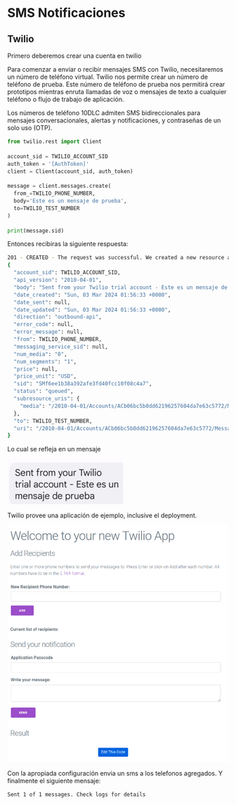# SMS Notificaciones

## Twilio

Primero deberemos crear una cuenta en twilio

Para comenzar a enviar o recibir mensajes SMS con Twilio, necesitaremos un número de teléfono virtual. 
Twilio nos permite crear un número de teléfono de prueba.
Este número de teléfono de prueba nos permitirá crear prototipos mientras enruta llamadas de voz o mensajes de texto a cualquier teléfono o flujo de trabajo de aplicación.

Los números de teléfono 10DLC admiten SMS bidireccionales para mensajes conversacionales, alertas y notificaciones, y contraseñas de un solo uso (OTP).


```python
from twilio.rest import Client

account_sid = TWILIO_ACCOUNT_SID
auth_token = '[AuthToken]'
client = Client(account_sid, auth_token)

message = client.messages.create(
  from_=TWILIO_PHONE_NUMBER,
  body='Este es un mensaje de prueba',
  to=TWILIO_TEST_NUMBER
)

print(message.sid)
```

Entonces recibiras la siguiente respuesta:

```bash
201 - CREATED - The request was successful. We created a new resource and the response body contains the representation.
{
  "account_sid": TWILIO_ACCOUNT_SID,
  "api_version": "2010-04-01",
  "body": "Sent from your Twilio trial account - Este es un mensaje de prueba",
  "date_created": "Sun, 03 Mar 2024 01:56:33 +0000",
  "date_sent": null,
  "date_updated": "Sun, 03 Mar 2024 01:56:33 +0000",
  "direction": "outbound-api",
  "error_code": null,
  "error_message": null,
  "from": TWILIO_PHONE_NUMBER,
  "messaging_service_sid": null,
  "num_media": "0",
  "num_segments": "1",
  "price": null,
  "price_unit": "USD",
  "sid": "SMf6ee1b38a392afe3fd40fcc10f08c4a7",
  "status": "queued",
  "subresource_uris": {
    "media": "/2010-04-01/Accounts/ACb06bc5b0dd62196257604da7e63c5772/Messages/SMf6ee1b38a392afe3fd40fcc10f08c4a7/Media.json"
  },
  "to": TWILIO_TEST_NUMBER,
  "uri": "/2010-04-01/Accounts/ACb06bc5b0dd62196257604da7e63c5772/Messages/SMf6ee1b38a392afe3fd40fcc10f08c4a7.json"
}
```

Lo cual se refleja en un mensaje 

![Mensaje](../../images/10/test_twilio_01.png)

Twilio provee una aplicación de ejemplo, inclusive el deployment.

![TwilioExample](../../images/10/example_01.png)

Con la apropiada configuración envia un sms a los telefonos agregados. Y finalmente el siguiente mensaje:


```bash
Sent 1 of 1 messages. Check logs for details
```